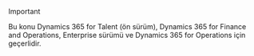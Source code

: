 > [!IMPORTANT]
> Bu konu Dynamics 365 for Talent (ön sürüm), Dynamics 365 for Finance and Operations, Enterprise sürümü ve Dynamics 365 for Operations için geçerlidir. 

